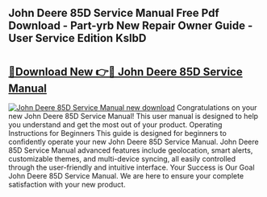 ## John Deere 85D Service Manual Free Pdf Download - Part-yrb New Repair Owner Guide - User Service Edition KslbD

# <h2><a href="http://bc94978.oget.top/?id=John+Deere+85D+Service+Manual">🔗Download New 👉🔴 John Deere 85D Service Manual</a></h2>

[![John Deere 85D Service Manual new download](https://i.imgur.com/5g1atiW.png)](http://bc94978.oget.top/?id=John+Deere+85D+Service+Manual)
Congratulations on your new John Deere 85D Service Manual! This user manual is designed to help you understand and get the most out of your product. Operating Instructions for Beginners This guide is designed for beginners to confidently operate your new John Deere 85D Service Manual. John Deere 85D Service Manual advanced features include geolocation, smart alerts, customizable themes, and multi-device syncing, all easily controlled through the user-friendly and intuitive interface. Your Success is Our Goal John Deere 85D Service Manual. We are here to ensure your complete satisfaction with your new product.
